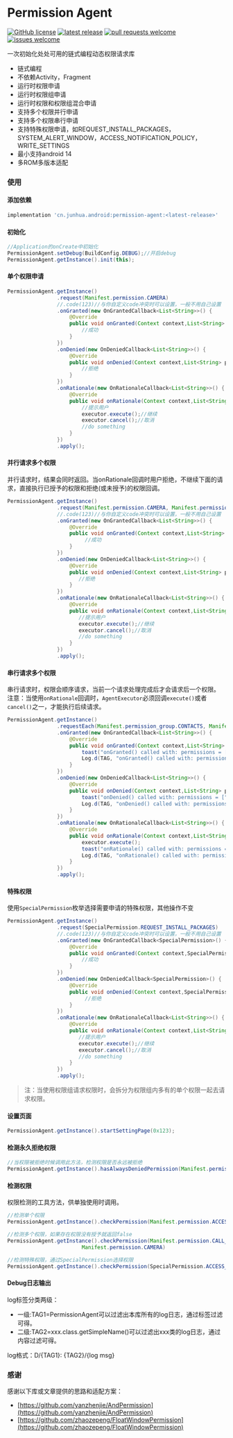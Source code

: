 
# Permission Agent

[![GitHub license](https://img.shields.io/github/license/JunhuaLin/PermissionAgent.svg?style=plastic)](https://github.com/JunhuaLin/PermissionAgent/blob/master/LICENSE)
[![latest release](https://img.shields.io/github/release/JunhuaLin/PermissionAgent.svg?style=plastic)](https://github.com/JunhuaLin/PermissionAgent/releases)
[![pull requests welcome](https://img.shields.io/badge/pull%20requests-welcome-brightgreen.svg?style=plastic)](https://github.com/JunhuaLin/PermissionAgent/pulls)
[![issues welcome](https://img.shields.io/badge/issues-welcome-brightgreen.svg?style=plastic)](https://github.com/JunhuaLin/PermissionAgent/issues)


一次初始化处处可用的链式编程动态权限请求库

- 链式编程
- 不依赖Activity，Fragment
- 运行时权限申请
- 运行时权限组申请
- 运行时权限和权限组混合申请
- 支持多个权限并行申请
- 支持多个权限串行申请
- 支持特殊权限申请，如REQUEST_INSTALL_PACKAGES，SYSTEM_ALERT_WINDOW，ACCESS_NOTIFICATION_POLICY，WRITE_SETTINGS
- 最小支持android 14
- 多ROM多版本适配

### 使用

#### 添加依赖
```groovy
implementation 'cn.junhua.android:permission-agent:<latest-release>'
```


#### 初始化
```java
//Application的onCreate中初始化
PermissionAgent.setDebug(BuildConfig.DEBUG);//开启debug
PermissionAgent.getInstance().init(this);
```

#### 单个权限申请

```java
PermissionAgent.getInstance()
                .request(Manifest.permission.CAMERA)
                //.code(123)//与你自定义code冲突时可以设置，一般不用自己设置
                .onGranted(new OnGrantedCallback<List<String>>() {
                    @Override
                    public void onGranted(Context context,List<String> permissions) {
                        //成功
                    }
                })
                .onDenied(new OnDeniedCallback<List<String>>() {
                    @Override
                    public void onDenied(Context context,List<String> permissions) {
                        //拒绝
                    }
                })
                .onRationale(new OnRationaleCallback<List<String>>() {
                    @Override
                    public void onRationale(Context context,List<String> permissions, AgentExecutor executor) {
                        //提示用户
                        executor.execute();//继续
                        executor.cancel();//取消
                        //do something
                    }
                })
                .apply();
```
#### 并行请求多个权限

并行请求时，结果会同时返回。当onRationale回调时用户拒绝，不继续下面的请求，直接执行已授予的权限和拒绝(或未授予)的权限回调。
```java
PermissionAgent.getInstance()
                .request(Manifest.permission.CAMERA, Manifest.permission.WRITE_CONTACTS)
                //.code(123)//与你自定义code冲突时可以设置，一般不用自己设置
                .onGranted(new OnGrantedCallback<List<String>>() {
                    @Override
                    public void onGranted(Context context,List<String> permissions) {
                         //成功
                    }
                })
                .onDenied(new OnDeniedCallback<List<String>>() {
                    @Override
                    public void onDenied(Context context,List<String> permissions) {
                       //拒绝
                    }
                })
                .onRationale(new OnRationaleCallback<List<String>>() {
                    @Override
                    public void onRationale(Context context,List<String> permissions, AgentExecutor executor) {
                       //提示用户
                       executor.execute();//继续
                       executor.cancel();//取消
                       //do something
                    }
                })
                .apply();
```

#### 串行请求多个权限

串行请求时，权限会顺序请求，当前一个请求处理完成后才会请求后一个权限。
注意：当使用``onRationale``回调时，``AgentExecutor``必须回调``execute()``或者``cancel()``之一，才能执行后续请求。
```java
PermissionAgent.getInstance()
                .requestEach(Manifest.permission_group.CONTACTS, Manifest.permission.ACCESS_COARSE_LOCATION)
                .onGranted(new OnGrantedCallback<List<String>>() {
                    @Override
                    public void onGranted(Context context,List<String> permissions) {
                        toast("onGranted() called with: permissions = [" + permissions + "]");
                        Log.d(TAG, "onGranted() called with: permissions = [" + permissions + "]");
                    }
                })
                .onDenied(new OnDeniedCallback<List<String>>() {
                    @Override
                    public void onDenied(Context context,List<String> permissions) {
                        toast("onDenied() called with: permissions = [" + permissions + "]");
                        Log.d(TAG, "onDenied() called with: permissions = [" + permissions + "]");
                    }
                })
                .onRationale(new OnRationaleCallback<List<String>>() {
                    @Override
                    public void onRationale(Context context,List<String> permissions, AgentExecutor executor) {
                        executor.execute();
                        toast("onRationale() called with: permissions = [" + permissions + "]");
                        Log.d(TAG, "onRationale() called with: permissions = [" + permissions + "], executor = [" + executor + "]");
                    }
                })
                .apply();
```

#### 特殊权限

使用``SpecialPermission``枚举选择需要申请的特殊权限，其他操作不变
```java
PermissionAgent.getInstance()
                .request(SpecialPermission.REQUEST_INSTALL_PACKAGES)
                //.code(123)//与你自定义code冲突时可以设置，一般不用自己设置
                .onGranted(new OnGrantedCallback<SpecialPermission>() {
                    @Override
                    public void onGranted(Context context,SpecialPermission permissions) {
                        //成功
                    }
                })
                .onDenied(new OnDeniedCallback<SpecialPermission>() {
                    @Override
                    public void onDenied(Context context,SpecialPermission permissions) {
                         //拒绝
                    }
                })
                .onRationale(new OnRationaleCallback<List<String>>() {
                    @Override
                    public void onRationale(Context context,List<String> permissions, AgentExecutor executor) {
                       //提示用户
                       executor.execute();//继续
                       executor.cancel();//取消
                       //do something
                    }
                })
                .apply();
```

> 注：当使用权限组请求权限时，会拆分为权限组内多有的单个权限一起去请求权限。


#### 设置页面

```java
PermissionAgent.getInstance().startSettingPage(0x123);
```

#### 检测永久拒绝权限

```java
//当权限被拒绝时候调用此方法，检测权限是否永远被拒绝
PermissionAgent.getInstance().hasAlwaysDeniedPermission(Manifest.permission.ACCESS_FINE_LOCATION)
```

#### 检测权限

权限检测的工具方法，供单独使用时调用。

```java
//检测单个权限
PermissionAgent.getInstance().checkPermission(Manifest.permission.ACCESS_FINE_LOCATION)

//检测多个权限，如果存在权限没有授予就返回false
PermissionAgent.getInstance().checkPermission(Manifest.permission.CALL_PHONE,
                        Manifest.permission.CAMERA)

//检测特殊权限，通过SpecialPermission选择权限
PermissionAgent.getInstance().checkPermission(SpecialPermission.ACCESS_NOTIFICATION_POLICY)
```

#### Debug日志输出

log标签分类两级：

- 一级:TAG1=PermissionAgent可以过滤出本库所有的log日志，通过标签过滤可得。
- 二级:TAG2=xxx.class.getSimpleName()可以过滤出xxx类的log日志，通过内容过滤可得。

log格式：D/{TAG1}: {TAG2}/{log msg}

### 感谢

感谢以下库或文章提供的思路和适配方案：

- [https://github.com/yanzhenjie/AndPermission](https://github.com/yanzhenjie/AndPermission)
- [https://github.com/zhaozepeng/FloatWindowPermission](https://github.com/zhaozepeng/FloatWindowPermission)
